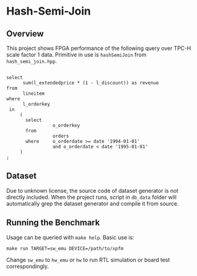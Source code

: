 # Hash-Semi-Join

## Overview

This project shows FPGA performance of the following query over TPC-H scale factor 1 data.
Primitive in use is `hashSemiJoin` from `hash_semi_join.hpp`.

```

select
      sum(l_extendedprice * (1 - l_discount)) as revenue
from
      lineitem
where
      l_orderkey
 in
     (
       select
                 o_orderkey
       from
                 orders
       where     o_orderdate >= date '1994-01-01'
                 and o_orderdate < date '1995-01-01'
     )
;
```

## Dataset

Due to unknown license, the source code of dataset generator is not directly included.
When the project runs, script in `db_data` folder will automatically grep the dataset generator
and compile it from source.

## Running the Benchmark

Usage can be queried with `make help`. Basic use is:

```
make run TARGET=sw_emu DEVICE=/path/to/xpfm
```

Change `sw_emu` to `hw_emu` or `hw` to run RTL simulation or board test correspondingly.
